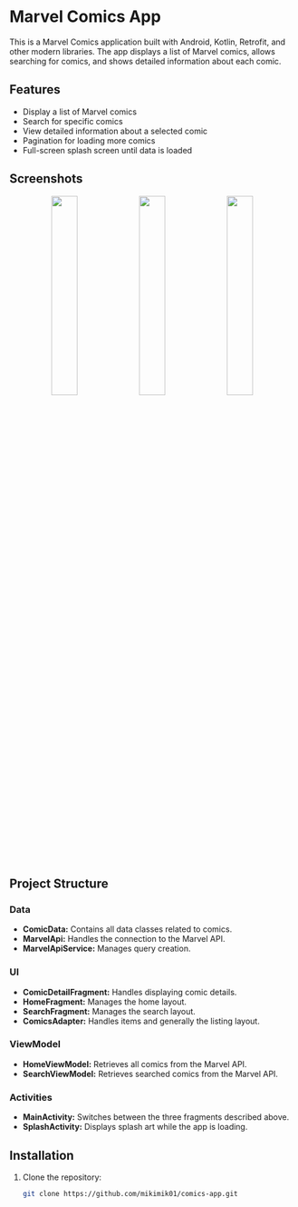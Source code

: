 # Marvel Comics App

This is a Marvel Comics application built with Android, Kotlin, Retrofit, and other modern libraries. The app displays a list of Marvel comics, allows searching for comics, and shows detailed information about each comic.

## Features

- Display a list of Marvel comics
- Search for specific comics
- View detailed information about a selected comic
- Pagination for loading more comics
- Full-screen splash screen until data is loaded

## Screenshots

<p align="center">
  <img src="https://github.com/mikimik01/comics-app/assets/51535459/4ea1ff7c-0215-4997-92a5-078042ffe376" width=30% height=30%>
  <img src="https://github.com/mikimik01/comics-app/assets/51535459/9a814ef9-caca-4e04-a173-8c8eb1941472" width=30% height=30%>
  <img src="https://github.com/mikimik01/comics-app/assets/51535459/8f768505-12c7-44a3-a9da-a5c78199110e" width=30% height=30%>
</p>


## Project Structure

### Data
- **ComicData:** Contains all data classes related to comics.
- **MarvelApi:** Handles the connection to the Marvel API.
- **MarvelApiService:** Manages query creation.

### UI
- **ComicDetailFragment:** Handles displaying comic details.
- **HomeFragment:** Manages the home layout.
- **SearchFragment:** Manages the search layout.
- **ComicsAdapter:** Handles items and generally the listing layout.

### ViewModel
- **HomeViewModel:** Retrieves all comics from the Marvel API.
- **SearchViewModel:** Retrieves searched comics from the Marvel API.

### Activities
- **MainActivity:** Switches between the three fragments described above.
- **SplashActivity:** Displays splash art while the app is loading.


## Installation

1. Clone the repository:
   ```sh
   git clone https://github.com/mikimik01/comics-app.git
